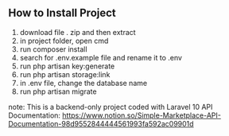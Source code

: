 ## How to Install Project
1. download file . zip and then extract
2. in project folder, open cmd
3. run composer install
4. search for .env.example file and rename it to .env
5. run php artisan key:generate
6. run php artisan storage:link
7. in .env file, change the database name
8. run php artisan migrate

note:
This is a backend-only project coded with Laravel 10
API Documentation: https://www.notion.so/Simple-Marketplace-API-Documentation-98d9552844444561993fa592ac09901d
